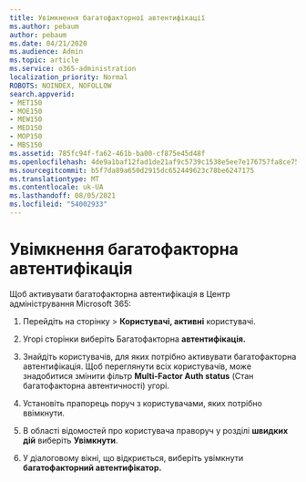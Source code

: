 ```yaml
---
title: Увімкнення багатофакторної автентифікації
ms.author: pebaum
author: pebaum
ms.date: 04/21/2020
ms.audience: Admin
ms.topic: article
ms.service: o365-administration
localization_priority: Normal
ROBOTS: NOINDEX, NOFOLLOW
search.appverid:
- MET150
- MOE150
- MEW150
- MED150
- MOP150
- MBS150
ms.assetid: 785fc94f-fa62-461b-ba00-cf875e45d48f
ms.openlocfilehash: 4de9a1baf12fad1de21af9c5739c1538e5ee7e176757fa8ce7586aa3a7f2b71f
ms.sourcegitcommit: b5f7da89a650d2915dc652449623c78be6247175
ms.translationtype: MT
ms.contentlocale: uk-UA
ms.lasthandoff: 08/05/2021
ms.locfileid: "54002933"
---
```

# <a name="enable-multi-factor-authentication"></a>Увімкнення багатофакторна автентифікація

Щоб активувати багатофакторна автентифікація в Центр адміністрування Microsoft 365:

1. Перейдіть на  сторінку \> **Користувачі, активні** користувачі.
    
2. Угорі сторінки виберіть Багатофакторна **автентифікація.** 
    
3. Знайдіть користувачів, для яких потрібно активувати багатофакторна автентифікація. Щоб переглянути всіх користувачів, може знадобитися змінити фільтр **Multi-Factor Auth status** (Стан багатофакторна автентичності) угорі.
    
4. Установіть прапорець поруч з користувачами, яких потрібно ввімкнути.
    
5.  В області відомостей про користувача праворуч у розділі **швидких дій** виберіть **Увімкнути**. 
    
6. У діалоговому вікні, що відкриється, виберіть увімкнути **багатофакторний автентифікатор.** 
    

